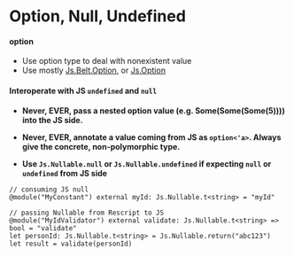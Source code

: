 # Option, Null, Undefined

#### option
- Use option type to deal with nonexistent value
- Use mostly [Js.Belt.Option](https://rescript-lang.org/docs/manual/latest/api/belt/option), 
  or [Js.Option](https://rescript-lang.org/docs/manual/latest/api/js/option) 

#### Interoperate with JS `undefined` and `null`

- **Never, EVER, pass a nested option value (e.g. Some(Some(Some(5)))) into the JS side.**
- **Never, EVER, annotate a value coming from JS as `option<'a>`. Always give the concrete, non-polymorphic type.**

- **Use `Js.Nullable.null` or `Js.Nullable.undefined` if expecting `null` or `undefined` from JS side**
```reasonml
// consuming JS null 
@module("MyConstant") external myId: Js.Nullable.t<string> = "myId"

// passing Nullable from Rescript to JS
@module("MyIdValidator") external validate: Js.Nullable.t<string> => bool = "validate"
let personId: Js.Nullable.t<string> = Js.Nullable.return("abc123")
let result = validate(personId)

```
